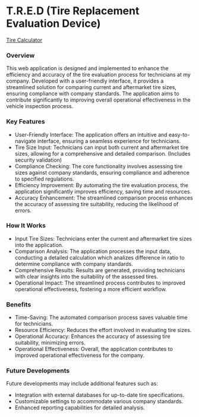 # T.R.E.D (Tire Replacement Evaluation Device)
[Tire Calculator](https://tred.netlify.app/)
### Overview

This web application is designed and implemented to enhance the efficiency and accuracy of the tire evaluation process for technicians at my company. Developed with a user-friendly interface, it provides a streamlined solution for comparing current and aftermarket tire sizes, ensuring compliance with company standards. The application aims to contribute significantly to improving overall operational effectiveness in the vehicle inspection process.

### Key Features

  + User-Friendly Interface: The application offers an intuitive and easy-to-navigate interface, ensuring a seamless experience for technicians. 
  + Tire Size Input: Technicians can input both current and aftermarket tire sizes, allowing for a comprehensive and detailed comparison. (Includes security validation)
  + Compliance Checking: The core functionality involves assessing tire sizes against company standards, ensuring compliance and adherence to specified regulations.
  + Efficiency Improvement: By automating the tire evaluation process, the application significantly improves efficiency, saving time and resources.
  + Accuracy Enhancement: The streamlined comparison process enhances the accuracy of assessing tire suitability, reducing the likelihood of errors.

### How It Works

  + Input Tire Sizes: Technicians enter the current and aftermarket tire sizes into the application.
  + Comparison Analysis: The application processes the input data, conducting a detailed calculation which analizes difference in ratio to determine compliance with company standards.
  + Comprehensive Results: Results are generated, providing technicians with clear insights into the suitability of the assessed tires.
  + Operational Impact: The streamlined process contributes to improved operational effectiveness, fostering a more efficient workflow.

### Benefits

  + Time-Saving: The automated comparison process saves valuable time for technicians.
  + Resource Efficiency: Reduces the effort involved in evaluating tire sizes.
  + Operational Accuracy: Enhances the accuracy of assessing tire suitability, minimizing errors.
  + Operational Effectiveness: Overall, the application contributes to improved operational effectiveness for the company.

### Future Developments

Future developments may include additional features such as:

  + Integration with external databases for up-to-date tire specifications.
  + Customizable settings to accommodate various company standards.
  + Enhanced reporting capabilities for detailed analysis.
    

